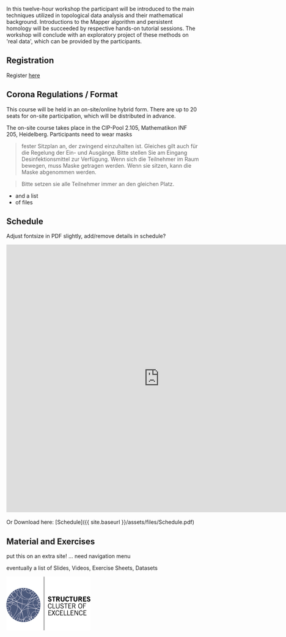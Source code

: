 In this twelve-hour workshop the participant will be introduced to the main techniques utilized in topological data analysis and their mathematical background. Introductions to the Mapper algorithm and persistent homology will be succeeded by respective hands-on tutorial sessions. The workshop will conclude with an exploratory project of these methods on 'real data', which can be provided by the participants.


## Registration
Register [here](https://forms.gle/43vsBjNM1M4LffvA9)


## Corona Regulations / Format
This course will be held in an on-site/online hybrid form.
There are up to 20 seats for on-site participation, which will be distributed in advance.

The on-site course takes place in the CIP-Pool 2.105, Mathematikon INF 205, Heidelberg.
Participants need to wear masks

>fester Sitzplan an,
>der zwingend einzuhalten ist. Gleiches gilt auch für die Regelung
>der Ein- und Ausgänge.
>Bitte stellen Sie am Eingang Desinfektionsmittel zur Verfügung.
>Wenn sich die Teilnehmer im Raum bewegen, muss Maske getragen werden.
>Wenn sie sitzen, kann die Maske abgenommen werden.

>Bitte setzen sie alle Teilnehmer immer an den gleichen Platz.

- and a list
- of files

## Schedule
Adjust fontsize in PDF slightly, add/remove details in schedule?

<iframe src="https://micbl.github.io/TDAworkshop/assets/files/Schedule.pdf" width="800" height="700" frameborder="0" marginheight="0" marginwidth="0">
...Loading...
</iframe>

Or Download here: [Schedule]({{ site.baseurl }}/assets/files/Schedule.pdf)


## Material and Exercises
put this on an extra site! ... need navigation menu

eventually a list of Slides, Videos, Exercise Sheets, Datasets




![logo](assets/images/STRUCTURES_bunt.png)
